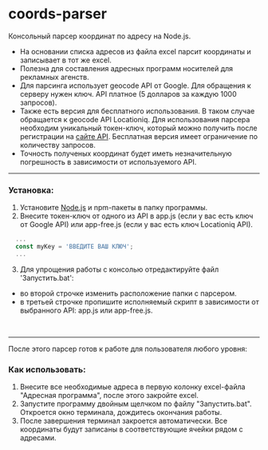 # coords-parser
Консольный парсер координат по адресу на Node.js.

- На основании списка адресов из файла excel парсит координаты и записывает в тот же excel. 
- Полезна для составления адресных программ носителей для рекламных агенств. 
- Для парсинга использует geocode API от Google. Для обращения к серверу нужен ключ. API платное (5 долларов за каждую 1000 запросов).
- Также есть версия для бесплатного использования. В таком случае обращается к geocode API Locationiq. Для использования парсера необходим уникальный токен-ключ, который можно получить после регистрации на [сайте API](https://locationiq.com). Бесплатная версия имеет ограничение по количеству запросов. 
- Точность полученых координат будет иметь незначительную погрешность в зависимости от используемого API.
<hr>

### Установка:
1. Установите [Node.js](https://nodejs.org/ru/) и npm-пакеты в папку программы. 
2. Внесите токен-ключ от одного из API в app.js (если у вас есть ключ от Google API) или app-free.js (если у вас есть ключ Locationiq API).
```javascript
  ...
  const myKey = 'ВВЕДИТЕ ВАШ КЛЮЧ';
  ...
```
3. Для упрощения работы с консолью отредактируйте файл 'Запустить.bat': 
- во второй строчке изменить расположение папки с парсером.
- в третьей строчке пропишите исполняемый скрипт в зависимости от выбранного API: app.js или app-free.js.
<br>
<hr>
После этого парсер готов к работе для пользователя любого уровня: 

### Как использовать:
1. Внесите все необходимые адреса в первую колонку excel-файла "Адресная программа", после этого закройте excel.
2. Запустите программу двойным щелчком по файлу "Запустить.bat". Откроется окно терминала, дождитесь окончания работы.
3. После завершения терминал закроется автоматически. Все координаты будут записаны в соответствующие ячейки рядом с адресами.





